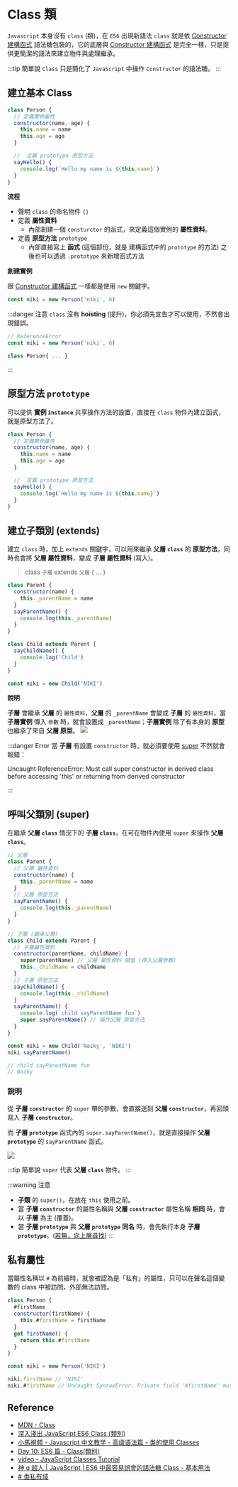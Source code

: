 # Class 類

[constructor 建構函式]: /Javascript/constructor

`Javascript` 本身沒有 `class` (類)，在 `ES6` 出現新語法 `class` 就是依 [Constructor 建構函式] 語法糖包裝的，它的底層與 [Constructor 建構函式] 是完全一樣，只是提供更簡潔的語法來建立物件與處理繼承。

:::tip 簡單說
`Class` 只是簡化了 `JavaScript` 中操作 `Constructor` 的語法糖。
:::

## 建立基本 Class

```js {3-6,9-11}
class Person {
  // 定義實例屬性
  constructor(name, age) {
    this.name = name
    this.age = age
  }

  //  定義 prototype 原型方法
  sayHello() {
    console.log(`Hello my name is ${this.name}`)
  }
}
```

**流程**

- 聲明 `class` 的命名物件 `{}`
- 定義 **屬性資料**
  - 內部創建一個 `consturctor` 的函式，來定義這個實例的 **屬性資料**。
- 定義 **原型方法** `prototype`
  - 內部直接寫上 **函式** (這個部份，就是 建構函式中的 `prototype` 的方法)
    之後也可以透過 `.prototype` 來新增函式方法

**創建實例**

跟 [Constructor 建構函式] 一樣都是使用 `new` 關鍵字。

```js
const niki = new Person('niki', 6)
```

:::danger 注意
`class` 沒有 **hoisting** (提升)，你必須先宣告才可以使用，不然會出現錯誤。

```js
// ReferenceError
const niki = new Person('niki', 6)

class Person{ ... }
```

:::

## 原型方法 `prototype`

可以提供 **實例 `instance`** 共享操作方法的設置，直接在 `class` 物件內建立函式，就是原型方法了。

```js {9-11}
class Person {
  // 定義實例屬性
  constructor(name, age) {
    this.name = name
    this.age = age
  }

  //  定義 prototype 原型方法
  sayHello() {
    console.log(`Hello my name is ${this.name}`)
  }
}
```

## 建立子類別 (extends)

建立 `class` 時，加上 `extends` 關鍵字，可以用來繼承 **父層 `class`** 的 **原型方法**，同時也會將 **父層 屬性資料**，變成 **子層 屬性資料** (寫入)。

> class `子層` extends `父層` { ... }

```js {10}
class Parent {
  constructor(name) {
    this._parentName = name
  }
  sayParentName() {
    console.log(this._parentName)
  }
}

class Child extends Parent {
  sayChildName() {
    console.log('Child')
  }
}

const niki = new Child('NIKI')
```

**說明**

**子層** 會繼承 **父層** 的 `屬性資料`，**父層** 的 `_parentName` 會變成 **子層** 的 `屬性資料`，當 **子層實例** 傳入 `參數` 時，就會設置成 `_parentName`；**子層實例** 除了有本身的 **原型** 也繼承了來自 **父層 原型**。
![](/Javascript/img/class-extends.png)

:::danger Error
當 **子層** 有設置 `constructor` 時，就必須要使用 [super](/Javascript/class.html#呼叫父類別-super) 不然就會報錯：

Uncaught ReferenceError: Must call super constructor in derived class before accessing 'this' or returning from derived constructor

:::

## 呼叫父類別 (super)

在繼承 **父層 `class`** 情況下的 **子層 `class`**，在可在物件內使用 `super` 來操作 **父層 `class`**。

```js {17,26}
// 父層
class Parent {
  // 父層 屬性資料
  constructor(name) {
    this._parentName = name
  }
  // 父層 原型方法
  sayParentName() {
    console.log(this._parentName)
  }
}

// 子層 (繼承父層)
class Child extends Parent {
  // 子層屬性資料
  constructor(parentName, childName) {
    super(parentName) // 父層 屬性資料 賦值 (帶入父層參數)
    this._childName = childName
  }
  // 子層 原型方法
  sayChildName() {
    console.log(this._childName)
  }
  sayParentName() {
    console.log(`child sayParentName fun`)
    super.sayParentName() // 操作父層 原型方法
  }
}
```

```js
const niki = new Child('Naiky', 'NIKI')
niki.sayParentName()

// child sayParentName fun
// Naiky
```

### 說明

從 **子層 `constructor`** 的 `super` 帶的參數，會直接送到 **父層 `constructor`**，再回頭寫入 **子層 `constructor`**。

而 **子層 `prototype`** 函式內的 `super.sayParentName()`，就是直接操作 **父層 `prototype`** 的 `sayParentName` 函式。

![](/Javascript/img/class-extends-super.png)

:::tip 簡單說
`super` 代表 **父層 `class`** 物件。
:::

:::warning 注意

- **子類** 的 `super()`，在放在 `this` 使用之前。
- 當 **子層 `constructor`** 的屬性名稱與 **父層 `constructor`** 屬性名稱 **相同** 時，會以 **子層** 為主 (覆蓋)。
- 當 **子層 `prototype`** 與 **父層 `prototype`** **同名** 時，會先執行本身 **子層 `prototype`**。([若無，向上層尋找](/Javascript/prototype.html#prototype-原型觀念))
  :::

## 私有屬性

當屬性名稱以 `#` 為前綴時，就會被認為是「私有」的屬性，只可以在聲名這個變數的 class 中被訪問，外部無法訪問。

```js
class Person {
  #firstName
  constructor(firstName) {
    this.#firstName = firstName
  }
  get firstName() {
    return this.#firstName
  }
}

const niki = new Person('NIKI')

niki.firstName // 'NIKI'
niki.#firstName // Uncaught SyntaxError: Private field '#firstName' must be declared in an enclosing class
```

## Reference

- [MDN - Class](https://developer.mozilla.org/zh-TW/docs/Web/JavaScript/Reference/Classes)
- [深入淺出 JavaScript ES6 Class (類別)](https://shubo.io/javascript-class/)
- [小馬視頻 - Javascript 中文教学 - 高级语法篇 - 类的使用 Classes](https://www.youtube.com/watch?v=Nq6LXzUmNnw)
- [Day 10: ES6 篇 - Class(類別)](https://ithelp.ithome.com.tw/articles/10185583)
- [video - JavaScript Classes Tutorial](https://www.youtube.com/watch?v=2ZphE5HcQPQ&ab_channel=freeCodeCamp.org)
- [神 q 超人 | JavaScript | ES6 中最容易誤會的語法糖 Class - 基本用法](https://medium.com/enjoy-life-enjoy-coding/javascript-es6-%E4%B8%AD%E6%9C%80%E5%AE%B9%E6%98%93%E8%AA%A4%E6%9C%83%E7%9A%84%E8%AA%9E%E6%B3%95%E7%B3%96-class-%E5%9F%BA%E6%9C%AC%E7%94%A8%E6%B3%95-23e4a4a5e8ed)
- [# 类私有域](https://developer.mozilla.org/zh-CN/docs/Web/JavaScript/Reference/Classes/Private_class_fields)
